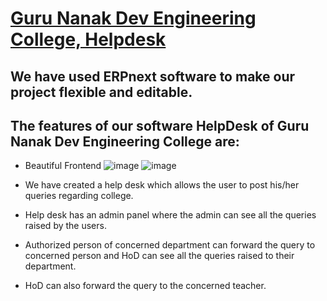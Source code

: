 
# [Guru Nanak Dev Engineering College, Helpdesk](https://a8cc6b3e27bb.ngrok.io/)

## We have used ERPnext software to make our project flexible and editable.

## The features of our software HelpDesk of Guru Nanak Dev Engineering College are:
- Beautiful Frontend
![image](https://user-images.githubusercontent.com/74251229/110900337-9c59e680-8328-11eb-82aa-4395598429e6.png)
![image](https://user-images.githubusercontent.com/74251229/110900472-cf03df00-8328-11eb-96fb-30de82215d01.png)


- We have created a help desk which allows the user to post his/her queries regarding college.
- Help desk has an admin panel where the admin can see all the queries raised by the users.
- Authorized person of concerned department can forward the query to concerned person and HoD can see all the queries raised to their department.
- HoD can also forward the query to the concerned teacher.


<!--# [Guru Nanak Dev Engineering College, Helpdesk](https://a8cc6b3e27bb.ngrok.io/)-->

<!--## We have used ERPNext software to make our project flexible and editable.-->

<!--## The features of our software HelpDesk of Guru Nanak Dev Engineering College are:-->
<!--- We have created a help desk which allows the user to post his/her queries regarding college.-->
<!--- Help desk has an admin panel where the admin can see all the queries raised by the users.-->
<!--- Authorized person of concerned department can forward the query to concerned person and HoD can see all the queries raised to their department.-->
<!--- HoD can also forward the query to the concerned teacher.-->

<!--## Frontend Website is having: -->

<!--- Home section having beautiful web page. -->
<!--- About Us section having all information with necessary side bar. -->
<!--- FAQ section -->
<!--- Ask Queries section where user can post his/her queries regarding college.-->
<!--- Previous asked queries section where they can see previously asked queries.-->
<!--- ldap login to the user along with guest login.-->
<!--- Accessed by every user(Students, Professors, HOD'S, Administrator) by given Username and Password.-->

<!--## FAQ Section:-->
<!--- It consists of Frequently Asked Questions that can be put up by Admin or HOD's by adding HTML code as Website module very easily.-->
<!--P.S. We are looking forward to automate this.-->

<!--## Desk:-->
<!--After Login, only teachers and HOD's can access some specific modules related to their fields as we have set permission in this way. They can keep record of their courses, schedule, programmes, etc.-->

<!--## Queries: -->
<!--In support module, at issues, HOD's can see the queries that are being entered by students and they can assign the task to solve the queries to some other person also.-->
<!--User permissions can be set accordingly so that particular query would be visible to particular person only.-->


